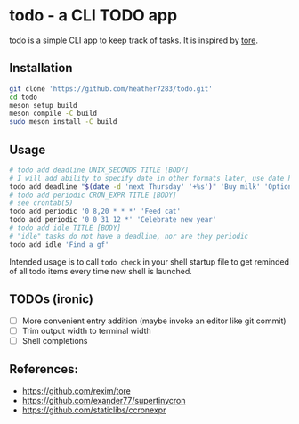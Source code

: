 # todo - a CLI TODO app
todo is a simple CLI app to keep track of tasks. It is inspired by [tore].

## Installation
```sh
git clone 'https://github.com/heather7283/todo.git'
cd todo
meson setup build
meson compile -C build
sudo meson install -C build
```

## Usage
```sh
# todo add deadline UNIX_SECONDS TITLE [BODY]
# I will add ability to specify date in other formats later, use date hack for now
todo add deadline "$(date -d 'next Thursday' '+%s')" 'Buy milk' 'Optional detailed description...'
# todo add periodic CRON_EXPR TITLE [BODY]
# see crontab(5)
todo add periodic '0 8,20 * * *' 'Feed cat'
todo add periodic '0 0 31 12 *' 'Celebrate new year'
# todo add idle TITLE [BODY]
# "idle" tasks do not have a deadline, nor are they periodic
todo add idle 'Find a gf'
```
Intended usage is to call `todo check` in your shell startup file
to get reminded of all todo items every time new shell is launched.

## TODOs (ironic)
- [ ] More convenient entry addition (maybe invoke an editor like git commit)
- [ ] Trim output width to terminal width
- [ ] Shell completions

## References:
- https://github.com/rexim/tore
- https://github.com/exander77/supertinycron
- https://github.com/staticlibs/ccronexpr

[tore]: https://github.com/rexim/tore

